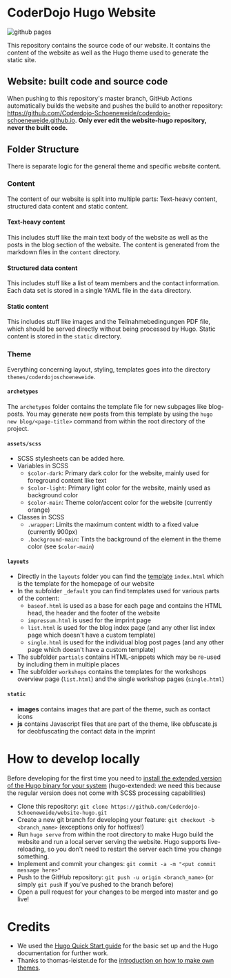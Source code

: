 # CoderDojo Hugo Website
![github pages](https://github.com/Coderdojo-Schoeneweide/website-hugo/workflows/github%20pages/badge.svg)

This repository contains the source code of our website. It contains the content of the website as well as the Hugo theme used to generate the static site.

## Website: built code and source code
When pushing to this repository's master branch, GitHub Actions automatically builds the website and pushes the build to another repository: https://github.com/Coderdojo-Schoeneweide/coderdojo-schoeneweide.github.io. **Only ever edit the website-hugo repository, never the built code.**

## Folder Structure
There is separate logic for the general theme and specific website content.
  
### Content
The content of our website is split into multiple parts: Text-heavy content, structured data content and static content.

#### Text-heavy content
This includes stuff like the main text body of the website as well as the posts in the blog section of the website. The content is generated from the markdown files in the `content` directory.

#### Structured data content
This includes stuff like a list of team members and the contact information. Each data set is stored in a single YAML file in the `data` directory.

#### Static content
This includes stuff like images and the Teilnahmebedingungen PDF file, which should be served directly without being processed by Hugo. Static content is stored in the `static` directory.

### Theme
Everything concerning layout, styling, templates goes into the directory `themes/coderdojoschoeneweide`.

#### `archetypes`
The `archetypes` folder contains the template file for new subpages like blog-posts. You may generate new posts from this template by using the `hugo new blog/<page-title>` command from within the root directory of the project.

#### `assets/scss`
* SCSS stylesheets can be added here.
* Variables in SCSS
  * `$color-dark`: Primary dark color for the website, mainly used for foreground content like text
  * `$color-light`: Primary light color for the website, mainly used as background color
  * `$color-main`: Theme color/accent color for the website (currently orange)
* Classes in SCSS
  * `.wrapper`: Limits the maximum content width to a fixed value (currently 900px)
  * `.background-main`: Tints the background of the element in the theme color (see `$color-main`)

#### `layouts`
* Directly in the `layouts` folder you can find the [template](https://gohugo.io/templates/introduction/) `index.html` which is the template for the homepage of our website
* In the subfolder `_default` you can find templates used for various parts of the content:
  * `baseof.html` is used as a base for each page and contains the HTML head, the header and the footer of the website
  * `impressum.html` is used for the imprint page
  * `list.html` is used for the blog index page (and any other list index page which doesn't have a custom template)
  * `single.html` is used for the individual blog post pages (and any other page which doesn't have a custom template)
* The subfolder `partials` contains HTML-snippets which may be re-used by including them in multiple places
* The subfolder `workshops` contains the templates for the workshops overview page (`list.html`) and the single workshop pages (`single.html`)

#### `static`
* **images** contains images that are part of the theme, such as contact icons
* **js** contains Javascript files that are part of the theme, like obfuscate.js for deobfuscating the contact data in the imprint

# How to develop locally
Before developing for the first time you need to [install the extended version of the Hugo binary for your system](https://gohugo.io/getting-started/installing/) (hugo-extended: we need this because the regular version does not come with SCSS processing capabilities)

* Clone this repository: `git clone https://github.com/Coderdojo-Schoeneweide/website-hugo.git`
* Create a new git branch for developing your feature: `git checkout -b <branch_name>` (exceptions only for hotfixes!)
* Run `hugo serve` from within the root directory to make Hugo build the website and run a local server serving the website. Hugo supports live-reloading, so you don't need to restart the server each time you change something.
* Implement and commit your changes: `git commit -a -m "<put commit message here>"`
* Push to the GitHub repository: `git push -u origin <branch_name>` (or simply `git push` if you've pushed to the branch before)
* Open a pull request for your changes to be merged into master and go live!

# Credits
* We used the [Hugo Quick Start guide](https://gohugo.io/getting-started/quick-start/) for the basic set up and the Hugo documentation for further work.
* Thanks to thomas-leister.de for the [introduction on how to make own themes](https://thomas-leister.de/einfuehrung-in-hugo-theme-erstellen/).
